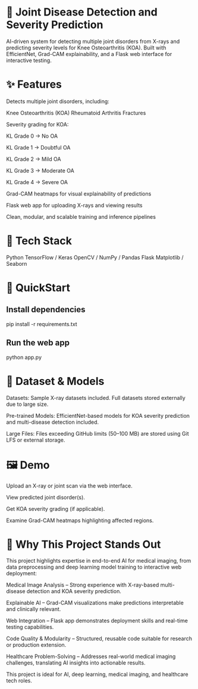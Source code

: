 # 🦴 Joint Disease Detection and Severity Prediction

AI-driven system for detecting multiple joint disorders from X-rays and predicting severity levels for Knee Osteoarthritis (KOA).
Built with EfficientNet, Grad-CAM explainability, and a Flask web interface for interactive testing.

# ✨ Features

Detects multiple joint disorders, including:

Knee Osteoarthritis (KOA)
Rheumatoid Arthritis
Fractures

Severity grading for KOA:

KL Grade 0 → No OA

KL Grade 1 → Doubtful OA

KL Grade 2 → Mild OA

KL Grade 3 → Moderate OA

KL Grade 4 → Severe OA

Grad-CAM heatmaps for visual explainability of predictions

Flask web app for uploading X-rays and viewing results

Clean, modular, and scalable training and inference pipelines

# 🧰 Tech Stack

Python
TensorFlow / Keras
OpenCV / NumPy / Pandas
Flask
Matplotlib / Seaborn

# 🚀 QuickStart

## Install dependencies
pip install -r requirements.txt

## Run the web app
python app.py

# 📁 Dataset & Models

Datasets: Sample X-ray datasets included. Full datasets stored externally due to large size.

Pre-trained Models: EfficientNet-based models for KOA severity prediction and multi-disease detection included.

Large Files: Files exceeding GitHub limits (50–100 MB) are stored using Git LFS or external storage.

# 🖼️ Demo

Upload an X-ray or joint scan via the web interface.

View predicted joint disorder(s).

Get KOA severity grading (if applicable).

Examine Grad-CAM heatmaps highlighting affected regions.

# 📝 Why This Project Stands Out

This project highlights expertise in end-to-end AI for medical imaging, from data preprocessing and deep learning model training to interactive web deployment:

Medical Image Analysis – Strong experience with X-ray-based multi-disease detection and KOA severity prediction.

Explainable AI – Grad-CAM visualizations make predictions interpretable and clinically relevant.

Web Integration – Flask app demonstrates deployment skills and real-time testing capabilities.

Code Quality & Modularity – Structured, reusable code suitable for research or production extension.

Healthcare Problem-Solving – Addresses real-world medical imaging challenges, translating AI insights into actionable results.

This project is ideal for AI, deep learning, medical imaging, and healthcare tech roles.

